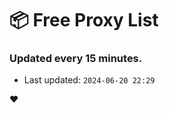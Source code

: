# :package: Free Proxy List
### Updated every 15 minutes.

- Last updated: `2024-06-20 22:29`

:heart:
